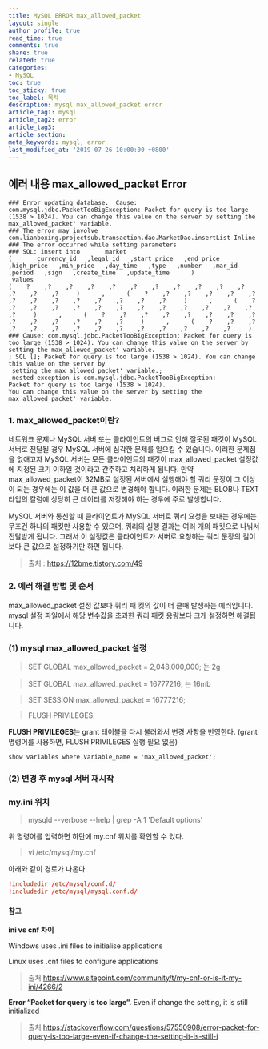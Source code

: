 ```yaml
---
title: MySQL ERROR max_allowed_packet
layout: single
author_profile: true
read_time: true
comments: true
share: true
related: true
categories:
- MySQL
toc: true
toc_sticky: true
toc_label: 목차
description: mysql max_allowed_packet error
article_tag1: mysql
article_tag2: error
article_tag3:
article_section:  
meta_keywords: mysql, error
last_modified_at: '2019-07-26 10:00:00 +0800'
---
```


## 에러 내용 max_allowed_packet Error

```
### Error updating database.  Cause: com.mysql.jdbc.PacketTooBigException: Packet for query is too large (1538 > 1024). You can change this value on the server by setting the max_allowed_packet' variable.
### The error may involve com.lianboxing.projectsub.transaction.dao.MarketDao.insertList-Inline
### The error occurred while setting parameters
### SQL: insert into       market
(       currency_id   ,legal_id   ,start_price   ,end_price   ,high_price   ,min_price   ,day_time   ,type   ,number   ,mar_id   ,period   ,sign   ,create_time   ,update_time      )
 values
(    ?    ,?    ,?    ,?    ,?    ,?    ,?    ,?    ,?    ,?    ,?    ,?    ,?    ,?     )      ,      (    ?    ,?    ,?    ,?    ,?    ,?    ,?    ,?    ,?    ,?    ,?    ,?    ,?    ,?     )      ,      (    ?    ,?    ,?    ,?    ,?    ,?    ,?    ,?    ,?    ,?    ,?    ,?    ,?    ,?     )      ,      (    ?    ,?    ,?    ,?    ,?    ,?    ,?    ,?    ,?    ,?    ,?    ,?    ,?    ,?     )      ,      (    ?    ,?    ,?    ,?    ,?    ,?    ,?    ,?    ,?    ,?    ,?    ,?    ,?    ,?     )
### Cause: com.mysql.jdbc.PacketTooBigException: Packet for query is too large (1538 > 1024). You can change this value on the server by setting the max_allowed_packet' variable.
; SQL []; Packet for query is too large (1538 > 1024). You can change this value on the server by
 setting the max_allowed_packet' variable.;
 nested exception is com.mysql.jdbc.PacketTooBigException: 
Packet for query is too large (1538 > 1024). 
You can change this value on the server by setting the max_allowed_packet' variable.
```
 
### 1. max_allowed_packet이란?

 네트워크 문제나 MySQL 서버 또는 클라이언트의 버그로 인해 잘못된 패킷이 MySQL 서버로 전달될 경우 MySQL 서버에 심각한 문제를 일으킬 수 있습니다. 이러한 문제점을 없애고자 MySQL 서버는 모든 클라이언트의 패킷이 max_allowed_packet 설정값에 지정된 크기 이하일 것이라고 간주하고 처리하게 됩니다. 만약 max_allowed_packet이 32MB로 설정된 서버에서 실행해야 할 쿼리 문장이 그 이상이 되는 경우에는 이 값을 더 큰 값으로 변경해야 합니다. 이러한 문제는 BLOB나 TEXT 타입의 칼럼에 상당히 큰 데이터를 저장해야 하는 경우에 주로 발생합니다.

 MySQL 서버와 통신할 때 클라이언트가 MySQL 서버로 쿼리 요청을 보내는 경우에는 무조건 하나의 패킷만 사용할 수 있으며, 쿼리의 실행 결과는 여러 개의 패킷으로 나눠서 전달받게 됩니다. 그래서 이 설정값은 클라이언트가 서버로 요청하는 쿼리 문장의 길이보다 큰 값으로 설정하기만 하면 됩니다. 

> 출처 : https://12bme.tistory.com/49

### 2. 에러 해결 방법 및 순서
max_allowed_packet 설정 값보다 쿼리 패	킷의 값이 더 클때 발생하는 에러입니다.
mysql 설정 파일에서 해당 변수값을 초과한 쿼리 패킷 용량보다 크게 설정하면 해결됩니다.


### (1) mysql max_allowed_packet 설정

> SET GLOBAL max_allowed_packet = 2,048,000,000;  는 2g

> SET GLOBAL max_allowed_packet = 16777216; 는 16mb

> SET SESSION max_allowed_packet = 16777216;

> FLUSH PRIVILEGES;

**FLUSH PRIVILEGES**는 grant 테이블을 다시 불러와서 변경 사항을 반영한다.
(grant 명령어를 사용하면, FLUSH PRIVILEGES 실행 필요 없음)

```mysql
show variables where Variable_name = 'max_allowed_packet';
```

### (2) 변경 후 mysql 서버 재시작
 

### my.ini 위치

> mysqld --verbose --help | grep -A 1 'Default options'

위 명령어를 입력하면 하단에 my.cnf 위치를 확인할 수 있다.

> vi /etc/mysql/my.cnf

아래와 같이 경로가 나온다.
```cnf
!includedir /etc/mysql/conf.d/
!includedir /etc/mysql/mysql.conf.d/
 ```
 

#### 참고
**ini vs cnf 차이**

Windows uses .ini files to initialise applications

Linux uses .cnf files to configure applications

>출처 https://www.sitepoint.com/community/t/my-cnf-or-is-it-my-ini/4266/2


**Error “Packet for query is too large”.**
Even if change the setting, it is still initialized

>출처 https://stackoverflow.com/questions/57550908/error-packet-for-query-is-too-large-even-if-change-the-setting-it-is-still-i

